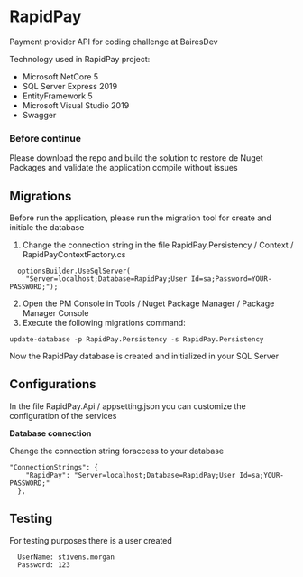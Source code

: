 # RapidPay
Payment provider API for coding challenge at BairesDev

Technology used in RapidPay project:
* Microsoft NetCore 5
* SQL Server Express 2019
* EntityFramework 5
* Microsoft Visual Studio 2019
* Swagger

### Before continue
Please download the repo and build the solution to restore de Nuget Packages and validate the application compile without issues 

## Migrations
Before run the application, please run the migration tool for create and initiale the database
1. Change the connection string in the file RapidPay.Persistency / Context / RapidPayContextFactory.cs
~~~
  optionsBuilder.UseSqlServer(
    "Server=localhost;Database=RapidPay;User Id=sa;Password=YOUR-PASSWORD;");
~~~
2. Open the PM Console in Tools / Nuget Package Manager / Package Manager Console
3. Execute the following migrations command:
~~~
update-database -p RapidPay.Persistency -s RapidPay.Persistency
~~~
Now the RapidPay database is created and initialized in your SQL Server

## Configurations
In the file RapidPay.Api / appsetting.json you can customize the configuration of the services

**Database connection**

Change the connection string foraccess to your database
~~~
"ConnectionStrings": {
    "RapidPay": "Server=localhost;Database=RapidPay;User Id=sa;YOUR-PASSWORD;"
  },
~~~

## Testing 
For testing purposes there is a user created 
~~~
  UserName: stivens.morgan
  Password: 123
~~~
